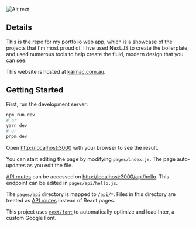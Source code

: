 <img src="https://res.cloudinary.com/dhfmjugt0/image/upload/v1680130330/Screenshot_from_2023_03_30_09_21_52_0de5e91286.png?updated_at=2023-03-29T22:52:11.653Z" alt="Alt text" title="Optional title">

## Details
This is the repo for my portfolio web app, which  is a showcase of the projects that I'm most proud of. I hve used Next.JS to create the boilerplate, and used numerous tools to help create the fluid, modern design that you can see.

This website is hosted at [kaimac.com.au](https://www.kaimac.com.au).

## Getting Started

First, run the development server:

```bash
npm run dev
# or
yarn dev
# or
pnpm dev
```

Open [http://localhost:3000](http://localhost:3000) with your browser to see the result.

You can start editing the page by modifying `pages/index.js`. The page auto-updates as you edit the file.

[API routes](https://nextjs.org/docs/api-routes/introduction) can be accessed on [http://localhost:3000/api/hello](http://localhost:3000/api/hello). This endpoint can be edited in `pages/api/hello.js`.

The `pages/api` directory is mapped to `/api/*`. Files in this directory are treated as [API routes](https://nextjs.org/docs/api-routes/introduction) instead of React pages.

This project uses [`next/font`](https://nextjs.org/docs/basic-features/font-optimization) to automatically optimize and load Inter, a custom Google Font.
